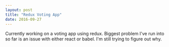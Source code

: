 ```yaml
---
layout: post
title: "Redux Voting App"
date: 2016-09-27
---
```


Currently working on a voting app using redux. Biggest problem I've run into so
far is an issue with either react or babel. I'm still trying to figure out why.
